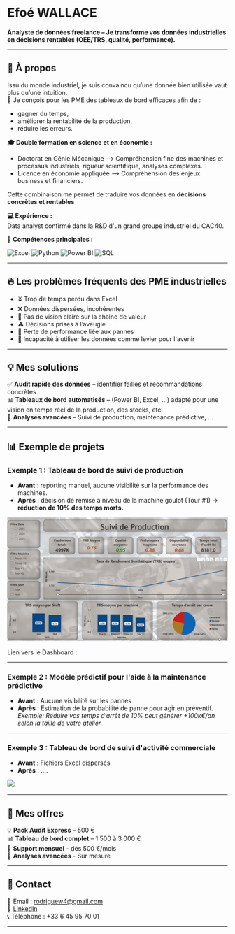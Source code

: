 # Efoé WALLACE
**Analyste de données freelance – Je transforme vos données industrielles en décisions rentables (OEE/TRS, qualité, performance).**  

---

## 👋 À propos 

Issu du monde industriel, je suis convaincu qu’une donnée bien utilisée vaut plus qu’une intuition.  
🎯 Je conçois pour les PME des tableaux de bord efficaces afin de :
- gagner du temps,
- améliorer la rentabilité de la production,
- réduire les erreurs.

**🎓 Double formation en **science** et en **économie** :**
- Doctorat en Génie Mécanique --> Compréhension fine des machines et processus industriels, rigueur scientifique, analyses complexes.  
- Licence en économie appliquée --> Compréhension des enjeux business et financiers.  

Cette combinaison me permet de traduire vos données en **décisions concrètes et rentables**

**💻 Expérience :**  
Data analyst confirmé dans la R&D d'un grand groupe industriel du CAC40.

**🔧 Compétences principales :**

![Excel](https://img.shields.io/badge/-Excel-green?logo=microsoft-excel&logoColor=white)
![Python](https://img.shields.io/badge/-Python-blue?logo=python&logoColor=white)
![Power BI](https://img.shields.io/badge/-Power%20BI-yellow?logo=powerbi&logoColor=black) 
![SQL](https://img.shields.io/badge/-SQL-lightgrey?logo=databricks&logoColor=white)    

---

## 🔥 Les problèmes fréquents des PME industrielles 
- ⏳ Trop de temps perdu dans Excel  
- ❌ Données dispersées, incohérentes  
- 🤷 Pas de vision claire sur la chaine de valeur
- ⚠️ Décisions prises à l’aveugle 
- 🔧 Perte de performance liée aux pannes 
- 🚀 Incapacité à utiliser les données comme levier pour l'avenir 

---

## 💡 Mes solutions  
✅ **Audit rapide des données** – identifier failles et recommandations concrètes  
📊 **Tableaux de bord automatisés** – (Power BI, Excel, ...) adapté pour une vision en temps réel de la production, des stocks, etc.   
🔮 **Analyses avancées** – Suivi de production, maintenance prédictive, ...     

---

## 📊 Exemple de projets  

### Exemple 1 : Tableau de bord de suivi de production  
- **Avant** : reporting manuel, aucune visibilité sur la performance des machines.  
- **Après** : décision de remise à niveau de la machine goulot (Tour #1) → **réduction de 10% des temps morts.**  

<img src="./assets/Gifs/Dashboard_exemple_1.gif" width="900"/> 

Lien vers le Dashboard : 

---

### Exemple 2 : Modèle prédictif pour l'aide à la maintenance prédictive 
- **Avant** : Aucune visibilité sur les pannes   
- **Après** : Estimation de la probabilité de panne pour agir en préventif.  
_Exemple: Réduire vos temps d’arrêt de 10% peut générer +100k€/an selon la taille de votre atelier._

---

### Exemple 3 : Tableau de bord de suivi d'activité commerciale
- **Avant** : Fichiers Excel dispersés   
- **Après** : ....

<img src="./assets/Gifs/Dashboard_exemple_3.gif" width="900"/> 

---

## 💼 Mes offres  
💡 **Pack Audit Express** – 500 €  
📊 **Tableau de bord complet** – 1 500 à 3 000 €  
🤝 **Support mensuel** – dès 500 €/mois  
🔮 **Analyses avancées** - Sur mesure

---

## 📩 Contact  
📧 Email : rodriguew4@gmail.com  
🔗 [LinkedIn](https://www.linkedin.com/in/efo%C3%A9-rodrigue-w-87705a12a)   
📞 Téléphone : +33 6 45 95 70 01 

---
